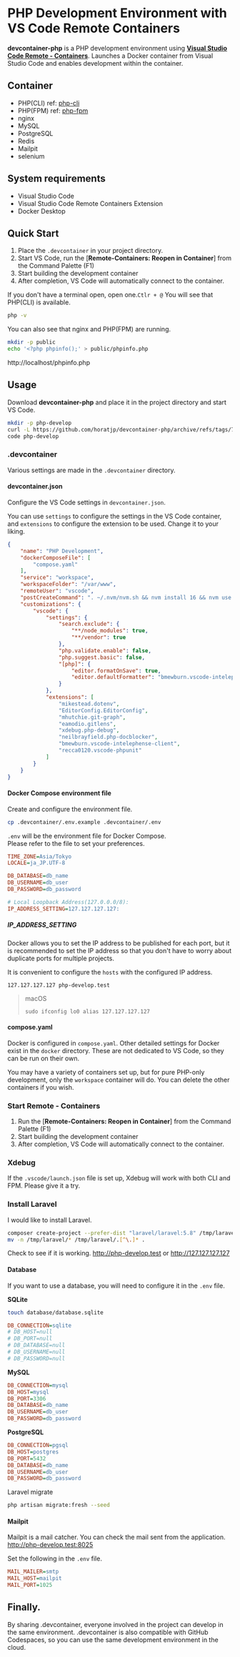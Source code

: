 # PHP Development Environment with VS Code Remote Containers

**devcontainer-php** is a PHP development environment using [**Visual Studio Code Remote - Containers**](https://code.visualstudio.com/docs/remote/containers).
Launches a Docker container from Visual Studio Code and enables development within the container.


## Container

* PHP(CLI) ref: [php-cli](https://github.com/horatjp/image-php-cli)
* PHP(FPM) ref: [php-fpm](https://github.com/horatjp/image-php-fpm)
* nginx
* MySQL
* PostgreSQL
* Redis
* Mailpit
* selenium


## System requirements

* Visual Studio Code
* Visual Studio Code Remote Containers Extension
* Docker Desktop


## Quick Start

1. Place the `.devcontainer` in your project directory.
1. Start VS Code, run the [**Remote-Containers: Reopen in Container**] from the Command Palette (F1)
1. Start building the development container
1. After completion, VS Code will automatically connect to the container.

If you don't have a terminal open, open one.`Ctlr + @`
You will see that PHP(CLI) is available.
```bash
php -v
```

You can also see that nginx and PHP(FPM) are running.
```bash
mkdir -p public
echo '<?php phpinfo();' > public/phpinfo.php
```
http://localhost/phpinfo.php


## Usage

Download **devcontainer-php** and place it in the project directory  and start VS Code.

```bash
mkdir -p php-develop
curl -L https://github.com/horatjp/devcontainer-php/archive/refs/tags/7.1.tar.gz | tar -xz --strip-components=1 -C php-develop
code php-develop
```

### .devcontainer

Various settings are made in the `.devcontainer` directory.

#### devcontainer.json

Configure the VS Code settings in `devcontainer.json`.

You can use `settings` to configure the settings in the VS Code container, and `extensions` to configure the extension to be used.
Change it to your liking.

```json
{
    "name": "PHP Development",
    "dockerComposeFile": [
        "compose.yaml"
    ],
    "service": "workspace",
    "workspaceFolder": "/var/www",
    "remoteUser": "vscode",
    "postCreateCommand": ". ~/.nvm/nvm.sh && nvm install 16 && nvm use 16",
    "customizations": {
        "vscode": {
            "settings": {
                "search.exclude": {
                    "**/node_modules": true,
                    "**/vendor": true
                },
                "php.validate.enable": false,
                "php.suggest.basic": false,
                "[php]": {
                    "editor.formatOnSave": true,
                    "editor.defaultFormatter": "bmewburn.vscode-intelephense-client"
                }
            },
            "extensions": [
                "mikestead.dotenv",
                "EditorConfig.EditorConfig",
                "mhutchie.git-graph",
                "eamodio.gitlens",
                "xdebug.php-debug",
                "neilbrayfield.php-docblocker",
                "bmewburn.vscode-intelephense-client",
                "recca0120.vscode-phpunit"
            ]
        }
    }
}
```

#### Docker Compose environment file
Create and configure the environment file.
```bash
cp .devcontainer/.env.example .devcontainer/.env
```

`.env` will be the environment file for Docker Compose.  
Please refer to the file to set your preferences.

```ini
TIME_ZONE=Asia/Tokyo
LOCALE=ja_JP.UTF-8

DB_DATABASE=db_name
DB_USERNAME=db_user
DB_PASSWORD=db_password

# Local Loopback Address(127.0.0.0/8):
IP_ADDRESS_SETTING=127.127.127.127:
```

##### IP_ADDRESS_SETTING
Docker allows you to set the IP address to be published for each port, but it is recommended to set the IP address so that you don't have to worry about duplicate ports for multiple projects.

It is convenient to configure the `hosts` with the configured IP address.
```
127.127.127.127 php-develop.test
```

> macOS
> ```
> sudo ifconfig lo0 alias 127.127.127.127
> ```


#### compose.yaml
Docker is configured in `compose.yaml`.
Other detailed settings for Docker exist in the `docker` directory.
These are not dedicated to VS Code, so they can be run on their own.

You may have a variety of containers set up, but for pure PHP-only development, only the `workspace` container will do.
You can delete the other containers if you wish.


### Start Remote - Containers

1. Run the [**Remote-Containers: Reopen in Container**] from the Command Palette (F1)
1. Start building the development container
1. After completion, VS Code will automatically connect to the container.


### Xdebug

If the `.vscode/launch.json` file is set up, Xdebug will work with both CLI and FPM.
Please give it a try.


### Install Laravel

I would like to install Laravel.

```bash
composer create-project --prefer-dist "laravel/laravel:5.8" /tmp/laravel
mv -n /tmp/laravel/* /tmp/laravel/.[^\.]* .
```

Check to see if it is working.
http://php-develop.test
or
http://127.127.127.127


#### Database
If you want to use a database, you will need to configure it in the `.env` file.

**SQLite**

```bash
touch database/database.sqlite
```

```ini
DB_CONNECTION=sqlite
# DB_HOST=null
# DB_PORT=null
# DB_DATABASE=null
# DB_USERNAME=null
# DB_PASSWORD=null
```

**MySQL**
```ini
DB_CONNECTION=mysql
DB_HOST=mysql
DB_PORT=3306
DB_DATABASE=db_name
DB_USERNAME=db_user
DB_PASSWORD=db_password
```

**PostgreSQL**
```ini
DB_CONNECTION=pgsql
DB_HOST=postgres
DB_PORT=5432
DB_DATABASE=db_name
DB_USERNAME=db_user
DB_PASSWORD=db_password
```

Laravel migrate
```bash
php artisan migrate:fresh --seed
```

#### Mailpit
Mailpit is a mail catcher.
You can check the mail sent from the application.
http://php-develop.test:8025

Set the following in the `.env` file.
```ini
MAIL_MAILER=smtp
MAIL_HOST=mailpit
MAIL_PORT=1025
```


## Finally.

By sharing .devcontainer, everyone involved in the project can develop in the same environment.
.devcontainer is also compatible with GitHub Codespaces, so you can use the same development environment in the cloud.
